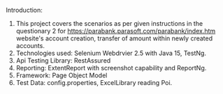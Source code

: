 Introduction:

1. This project covers the scenarios as per given instructions in the questionary 2 for https://parabank.parasoft.com/parabank/index.htm website's account creation, transfer of amount within newly created accounts.
2. Technologies used: Selenium Webdrvier 2.5 with Java 15, TestNg.
3. Api Testing Library: RestAssured
4. Reporting: ExtentReport with screenshot capability and ReportNg.
5. Framework: Page Object Model
6. Test Data: config.properties, ExcelLibrary reading Poi.
